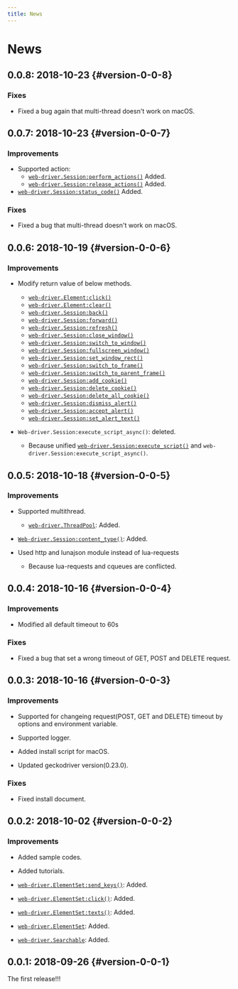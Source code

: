 ```yaml
---
title: News
---
```


# News

## 0.0.8: 2018-10-23 {#version-0-0-8}

### Fixes

  * Fixed a bug again that multi-thread doesn't work on macOS.

## 0.0.7: 2018-10-23 {#version-0-0-7}

### Improvements

  * Supported action:
    * [`web-driver.Session:perform_actions()`][session-perform-actions] Added.
    * [`web-driver.Session:release_actions()`][session-release-actions] Added.
  * [`web-driver.Session:status_code()`][session-status-code] Added.

### Fixes

  * Fixed a bug that multi-thread doesn't work on macOS.

## 0.0.6: 2018-10-19 {#version-0-0-6}

### Improvements

  * Modify return value of below methods.
    * [`web-driver.Element:click()`][element-click]
    * [`web-driver.Element:clear()`][element-clear]
    * [`web-driver.Session:back()`][session-back]
    * [`web-driver.Session:forward()`][session-forward]
    * [`web-driver.Session:refresh()`][session-refresh]
    * [`web-driver.Session:close_window()`][session-close-window]
    * [`web-driver.Session:switch_to_window()`][session-switch-to-window]
    * [`web-driver.Session:fullscreen_window()`][session-fullscreen-window]
    * [`web-driver.Session:set_window_rect()`][session-set-window-rect]
    * [`web-driver.Session:switch_to_frame()`][session-switch-to-frame]
    * [`web-driver.Session:switch_to_parent_frame()`][session-switch-to-parent-frame]
    * [`web-driver.Session:add_cookie()`][session-add-cookie]
    * [`web-driver.Session:delete_cookie()`][session-delete-cookie]
    * [`web-driver.Session:delete_all_cookie()`][session-delete-all-cookie]
    * [`web-driver.Session:dismiss_alert()`][session-dismiss-alert]
    * [`web-driver.Session:accept_alert()`][session-accept-alert]
    * [`web-driver.Session:set_alert_text()`][session-set-alert-text]

  * `Web-driver.Session:execute_script_async()`: deleted.
    * Because unified [`web-driver.Session:execute_script()`][session-execute-script] and `web-driver.Session:execute_script_async()`.

## 0.0.5: 2018-10-18 {#version-0-0-5}

### Improvements

  * Supported multithread.
    * [`web-driver.ThreadPool`][thread-pool]: Added.

  * [`Web-driver.Session:content_type()`][session-content-type]: Added.

  * Used http and lunajson module instead of lua-requests
    * Because lua-requests and cqueues are conflicted.

## 0.0.4: 2018-10-16 {#version-0-0-4}

### Improvements

  * Modified all default timeout to 60s

### Fixes

  * Fixed a bug that set a wrong timeout of GET, POST and DELETE request.

## 0.0.3: 2018-10-16 {#version-0-0-3}

### Improvements

  * Supported for changeing request(POST, GET and DELETE) timeout by options and environment variable.

  * Supported logger.

  * Added install script for macOS.

  * Updated geckodriver version(0.23.0).

### Fixes

  * Fixed install document.

## 0.0.2: 2018-10-02 {#version-0-0-2}

### Improvements

  * Added sample codes.

  * Added tutorials.

  * [`web-driver.ElementSet:send_keys()`][elementset-send_keys]: Added.

  * [`web-driver.ElementSet:click()`][elementset-click]: Added.

  * [`web-driver.ElementSet:texts()`][elementset-texts]: Added.

  * [`web-driver.ElementSet`][elementset]: Added.

  * [`web-driver.Searchable`][searchable]: Added.

## 0.0.1: 2018-09-26 {#version-0-0-1}

The first release!!!


[thread-pool]: ../reference/thread-pool.html

[element-click]: ../reference/element.html#click

[element-clear]: ../reference/element.html#clear

[session-back]: ../reference/session.html#back

[session-forward]: ../reference/session.html#forward

[session-refresh]: ../reference/session.html#refresh

[session-close-window]: ../reference/session.html#close-window

[session-switch-to-window]: ../reference/session.html#switch-to-window

[session-fullscreen-window]: ../reference/session.html#fullscreen-window

[session-set-window-rect]: ../reference/session.html#set-window-rect

[session-switch-to-frame]: ../reference/session.html#switch-to-frame

[session-switch-to-parent-frame]: ../reference/session.html#switch-to-parent-frame

[session-add-cookie]: ../reference/session.html#add-cookie

[session-delete-cookie]: ../reference/session.html#delete-cookie

[session-delete-all-cookie]: ../reference/session.html#delete-all-cookie

[session-dismiss-alert]: ../reference/session.html#dismiss-alert

[session-accept-alert]: ../reference/session.html#accept-alert

[session-set-alert-text]: ../reference/session.html#set-alert-text

[session-execute-script]: ../reference/session.html#execute-script

[session-content-type]: ../reference/session.html#content-type

[session-perform-actions]: ../reference/session.html#perform-actions

[session-release-actions]: ../reference/session.html#release-actions

[session-status-code]: ../reference/session.html#status-code

[elementset-send_keys]: ../reference/elementset.html#send-keys

[elementset-click]: ../reference/elementset.html#click

[elementset-texts]: ../reference/elementset.html#texts

[elementset]: ../reference/elementset.html

[searchable]: ../reference/searchable.html
